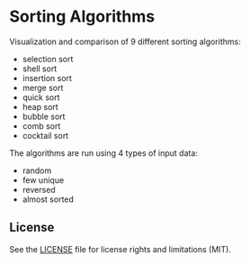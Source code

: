 Sorting Algorithms
==========================



Visualization and comparison of 9 different sorting algorithms:
- selection sort
- shell sort
- insertion sort
- merge sort
- quick sort
- heap sort
- bubble sort
- comb sort
- cocktail sort

The algorithms are run using 4 types of input data:
- random
- few unique
- reversed
- almost sorted

## License

See the [LICENSE](LICENSE.txt) file for license rights and limitations (MIT).

